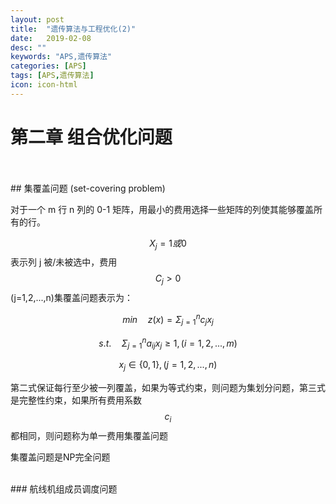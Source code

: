 ```yaml
---
layout: post
title:  "遗传算法与工程优化(2)"
date:   2019-02-08
desc: ""
keywords: "APS,遗传算法"
categories: [APS]
tags: [APS,遗传算法]
icon: icon-html
---
```


# 第二章 组合优化问题
<br />

<br />
## 集覆盖问题 (set-covering problem)
<br />

对于一个 m 行 n 列的 0-1 矩阵，用最小的费用选择一些矩阵的列使其能够覆盖所有的行。

$$X_{j}=1 或 0$$ 表示列 j 被/未被选中，费用 $$C_{j}>0$$ (j=1,2,...,n)集覆盖问题表示为：

$$min\quad z(x) = \Sigma^{n}_{j=1}c_{j}x_{j}$$

$$s.t.\quad \Sigma^{n}_{j=1}a_{ij}x_{j} \geq 1,(i=1,2,...,m)$$

$$x_{j}\in \{0,1\},(j=1,2,...,n)$$

第二式保证每行至少被一列覆盖，如果为等式约束，则问题为集划分问题，第三式是完整性约束，如果所有费用系数$$c_{i}$$都相同，则问题称为单一费用集覆盖问题

集覆盖问题是NP完全问题

<br />
### 航线机组成员调度问题
<br />